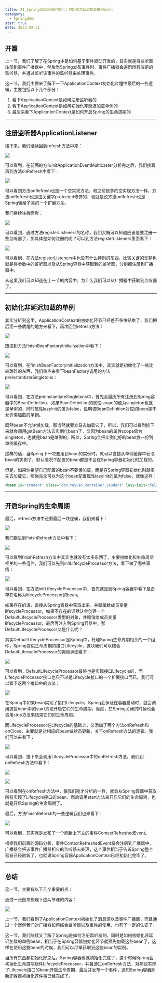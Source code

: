 ```yaml
---
title: 21_Spring高级容器初始化：初始化非延迟加载单例bean
category:
  - Spring源码
star: true
date: 2023-03-31
---
```


<!-- more -->

## 开篇

上一节，我们了解了在Spring中是如何基于事件驱动开发的，其实就是将监听器注册到事件广播器中，然后当Spring发布事件时，事件广播器会遍历所有注册的监听器，并通过监听该事件的监听器来处理事件。

这一节，我们主要来了解下一下ApplicationContext初始化过程中最后的一些逻辑，主要包括以下几个部分：

1. 看下ApplicationContext是如何注册监听器的
2. 看下ApplicationContext是如何初始化非延迟加载单例的
3. 最后来看下ApplicationContext是如何开启Spring的生命周期的

------

## 注册监听器ApplicationListener

接下来，我们继续回到refresh方法中来：

![](https://studyimages.oss-cn-beijing.aliyuncs.com/img/Spring/202403/202403070137687.png)

可以看到，在前面的方法initApplicationEventMulticaster分析完之后，我们接着再到方法onRefresh中看下：

![](https://studyimages.oss-cn-beijing.aliyuncs.com/img/Spring/202403/202403070137638.png)

可以看到方法onRefresh也是一个空实现方法，和之前很多的空实现方法一样，方法onRefresh也是由关键字protected修饰的，也就是说方法onRefresh也是Spring留给子类的一个扩展方法。

我们继续往后面看：

![](https://studyimages.oss-cn-beijing.aliyuncs.com/img/Spring/202403/202403070138656.png)

可以看到，通过方法registerListeners的名称，我们大概可以知道应该是要注册一些监听器了，那具体是如何注册的呢？可以到方法registerListeners里面看下：

![](https://studyimages.oss-cn-beijing.aliyuncs.com/img/Spring/202403/202403070138025.png)

可以看到，在方法registerListeners中也没有什么特别的东西，比较关键的无非也就是将参数中的监听器以及从Spring容器中获取到的监听器，分别都注册到广播器中。

从这里我们可以知道在上一节的内容中，为什么我们可以从广播器中获取到监听器了。

------

## 初始化非延迟加载的单例

其实分析到这里，ApplicationContext的初始化环节已经差不多快结束了，我们把后面一些收尾的地方来看下，再次回到refresh方法：

![](https://studyimages.oss-cn-beijing.aliyuncs.com/img/Spring/202403/202403070138321.png)

跟进到方法finishBeanFactoryInitialization中看下：

![](https://studyimages.oss-cn-beijing.aliyuncs.com/img/Spring/202403/202403070138719.png)

可以看到，在finishBeanFactoryInitialization方法中，其实就是初始化了一些比较琐碎的东西，我们重点来看下beanFactory调用的方法preInstantiateSingletons：

![](https://studyimages.oss-cn-beijing.aliyuncs.com/img/Spring/202403/202403070138269.png)

可以看到，在方法preInstantiateSingletons中，首先会遍历所有注册到Spring容器中的BeanDefinition，如果BeanDefinition的属性scope的值为singleton也就是单例的，同时属性lazyInit的值为false，说明该BeanDefinition对应的bean是不允许懒加载的单例。

既然bean不允许懒加载，那当然就要立马去加载它了，所以，我们可以看到接下来就会调用getBean方法去实例化bean了，又因为bean的属性scope值为singleton，也就是bean是单例的，所以，Spring会把实例化好的bean放一份到单例缓存中。

这样的话，当Spring下一次要用到bean的实例时，就可以直接从单例缓存中获取bean的实例了，默认情况下配置的bean都是不会在Spring容器初始化时加载的。

但是，如果你希望自己配置的bean不要懒加载，而是在Spring容器初始化时就率先去加载它，那你完全可以为这个bean配置属性lazyInit的值为false，就像这样：

```xml
<bean id="student" class="com.ruyuan.container.Student" lazy-init="false"/>
```

------

## 开启Spring的生命周期

最后，refresh方法中还剩最后一块逻辑，我们来看下：

![](https://studyimages.oss-cn-beijing.aliyuncs.com/img/Spring/202403/202403070138206.png)

我们跟进到finishRefresh方法中看下：

![](https://studyimages.oss-cn-beijing.aliyuncs.com/img/Spring/202403/202403070138058.png)

可以看到finishRefresh方法中其实也就没有太多东西了，主要初始化和生命周期相关的一些组件，我们可以先到initLifecycleProcessor方法，看下做了哪些事情：

![](https://studyimages.oss-cn-beijing.aliyuncs.com/img/Spring/202403/202403070138559.png)

可以看到，在方法initLifecycleProcessor中，首先就是到Spring容器中看下是否存在名称为lifecycleProcessor的bean。

如果存在的话，直接从Spring容器中获取出来，并赋值给成员变量lifecycleProcessor，如果不存在的话默认会创建一个DefaultLifecycleProcessor类型的对象，并赋值给成员变量lifecycleProcessor，最后再注入到Spring容器中，那DefaultLifecycleProcessor又是什么呢？

其实DefaultLifecycleProcessor是Spring中，处理Spring生命周期相关的一个组件，Spring提供生命周期的接口Lifecycle，这块我们可以结合DefaultLifecycleProcessor的类继承图看下：

![](https://studyimages.oss-cn-beijing.aliyuncs.com/img/Spring/202403/202403070138294.png)

可以看到，DefaultLifecycleProcessor最终也是实现接口Lifecycle的，而LifecycleProcessor接口也只不过是Lifecycle接口的一个扩展接口而已，我们可以看下这两个接口中的方法：

![](https://studyimages.oss-cn-beijing.aliyuncs.com/img/Spring/202403/202403070138074.png)

在Spring中如果bean实现了接口Lifecycle，Spring会保证在容器启动时，就会调用这些bean中的start方法开启它们的生命周期，当然，在Spring关闭的时候也会调用stop方法来结束它们的生命周期。

而LifecycleProcessor在Lifecycle的基础上，又添加了两个方法onRefresh和onClose，主要就是对相应的bean做状态更新，关于onRefresh方法的逻辑，我们可以来看下：

![](https://studyimages.oss-cn-beijing.aliyuncs.com/img/Spring/202403/202403070138892.png)

可以看到，接下来会调用LifecycleProcessor中的onRefresh方法，我们到onRefresh方法中看下：

![](https://studyimages.oss-cn-beijing.aliyuncs.com/img/Spring/202403/202403070138499.png)

![](https://studyimages.oss-cn-beijing.aliyuncs.com/img/Spring/202403/202403070138404.png)

可以看到在onRefresh方法中，像我们刚才分析的一样，就会从Spring容器中获取所有实现了Lifecycle接口的bean，然后调用start方法来开启它们的生命周期，也就是开启Spring的生命周期了。

最后，方法finishRefresh的一些逻辑我们也来看下：

![](https://studyimages.oss-cn-beijing.aliyuncs.com/img/Spring/202403/202403070138623.png)

可以看到，其实就是发布了一个刷新上下文的事件ContextRefreshedEvent。

根据我们前面的源码分析，事件ContextRefreshedEvent将会注册到广播器中，广播器会把该事件广播器相应的监听器去处理，这个事件相当于告诉Spring整个容器已经刷新了，也就说Spring容器ApplicationContext已经初始化完毕了。

------

## 总结

这一节，主要有以下几个重要的点：

通过一张图来梳理下这两节课的内容：

![](https://studyimages.oss-cn-beijing.aliyuncs.com/img/Spring/202403/202403070138993.png)

上一节，我们看到了ApplicationContext初始化了消息源以及事件广播器，而且通过一个案例我们对广播器如何结合监听器以及事件的使用，也有了一定的认识了。

这一节，我们陆续又了解了Spring是如何注册监听器的，同时是如何初始化非延迟加载的单例bean，相当于在Spring容器初始化环节就预先加载这些bean了，这样在使用这些bean的时候，我们可以尽早获取到这些bean的实例。

当所有东西都初始化好之后，Spring容器也就初始化完成了，这个时候Spring会初始化生命周期组件LifecycleProcessor，并且通过onRefresh方法，对那些实现了Lifecycle接口的bean开启生命周期，最后并发布一个事件，通知Spring容器刷新即容器初始化这件事已经完成了。